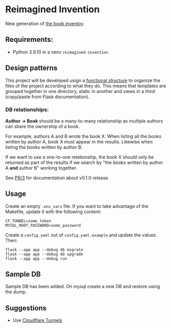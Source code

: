 # Reimagined Invention
New generation of [the book inventoy](https://books.lenore.me).

## Requirements:
- Python 3.9.10 in a venv `reimagined-invention`

## Design patterns
This project will be developed usign a [functional
structure](https://exploreflask.com/en/latest/blueprints.html#functional-structure)
to organize the files of the project according to what they do. This means that
templates are grouped together in one directory, static in another and views in
a third (copy/paste from Flask documentation).

### DB relationships:

 **Author -> Book** should be a many-to-many relationship as multiple authors can
share the ownership of a book.

For example, authors A and B wrote the book X. When listing all the books
written by author A, book X must appear in the results. Likewise when
listing the books written by author B.

If we want to use a one-to-one relationship, the book X should only be
returned as part of the results if we search by "the books written by author
A **and** author B" working together.

See [PR/3](https://github.com/boris/reimagined-invention/pull/3) for
documentation about v0.1.0 release.

## Usage
Create an empty `.env_vars` file. If you want to take advantage of the Makefile,
update it with the following content:
```
CF_TUNNEL=some_token
MYSQL_ROOT_PASSWORD=some_password
```
Create a `config.yaml` out of `config.yaml.example` and update the values. Then:
```
flask --app app --debug db migrate
flask --app app --debug db upgrade
flask --app app --debug run
```

## Sample DB
Sample DB has been added. On mysql create a new DB and restore using the dump.

## Suggestions
- Use [Cloudflare Tunnels](https://www.cloudflare.com/products/tunnel/)
